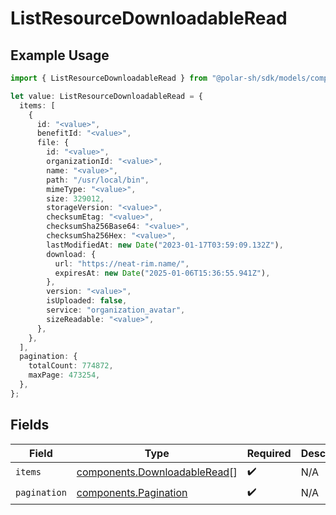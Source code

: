 # ListResourceDownloadableRead

## Example Usage

```typescript
import { ListResourceDownloadableRead } from "@polar-sh/sdk/models/components/listresourcedownloadableread.js";

let value: ListResourceDownloadableRead = {
  items: [
    {
      id: "<value>",
      benefitId: "<value>",
      file: {
        id: "<value>",
        organizationId: "<value>",
        name: "<value>",
        path: "/usr/local/bin",
        mimeType: "<value>",
        size: 329012,
        storageVersion: "<value>",
        checksumEtag: "<value>",
        checksumSha256Base64: "<value>",
        checksumSha256Hex: "<value>",
        lastModifiedAt: new Date("2023-01-17T03:59:09.132Z"),
        download: {
          url: "https://neat-rim.name/",
          expiresAt: new Date("2025-01-06T15:36:55.941Z"),
        },
        version: "<value>",
        isUploaded: false,
        service: "organization_avatar",
        sizeReadable: "<value>",
      },
    },
  ],
  pagination: {
    totalCount: 774872,
    maxPage: 473254,
  },
};
```

## Fields

| Field                                                                        | Type                                                                         | Required                                                                     | Description                                                                  |
| ---------------------------------------------------------------------------- | ---------------------------------------------------------------------------- | ---------------------------------------------------------------------------- | ---------------------------------------------------------------------------- |
| `items`                                                                      | [components.DownloadableRead](../../models/components/downloadableread.md)[] | :heavy_check_mark:                                                           | N/A                                                                          |
| `pagination`                                                                 | [components.Pagination](../../models/components/pagination.md)               | :heavy_check_mark:                                                           | N/A                                                                          |